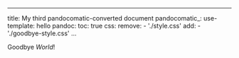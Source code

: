  ---
 title: My third pandocomatic-converted document
 pandocomatic_:
     use-template: hello
     pandoc:
        toc: true
        css:
            remove: 
            - './style.css'
            add: 
            - './goodbye-style.css'
 ...
  
 Goodbye *World*!

